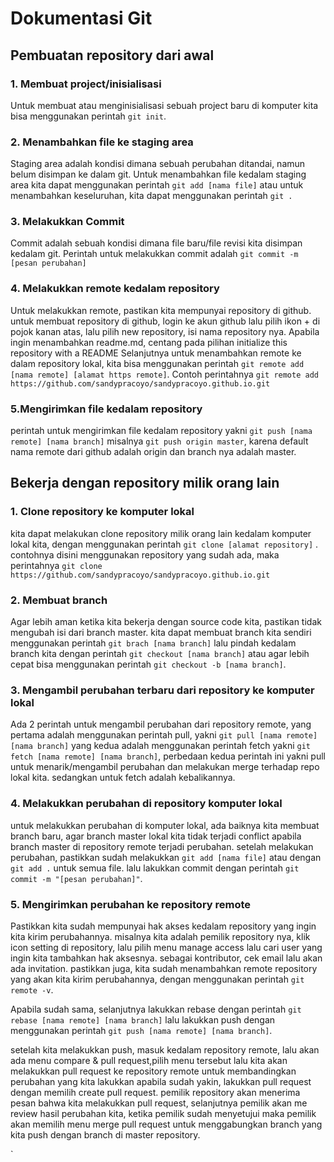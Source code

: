# Dokumentasi Git
## Pembuatan repository dari awal
### 1. Membuat project/inisialisasi
Untuk membuat atau menginisialisasi sebuah project baru di komputer kita bisa menggunakan perintah `git init`.
### 2. Menambahkan file ke staging area
Staging area adalah kondisi dimana sebuah perubahan ditandai, namun belum disimpan ke dalam git. Untuk menambahkan file kedalam staging area kita dapat menggunakan perintah `git add [nama file]` atau untuk menambahkan keseluruhan, kita dapat menggunakan perintah `git .` 
### 3. Melakukkan Commit
Commit adalah sebuah kondisi dimana file baru/file revisi kita disimpan kedalam git. Perintah untuk melakukkan commit adalah `git commit -m [pesan perubahan]`
### 4. Melakukkan remote kedalam repository
Untuk melakukkan remote, pastikan kita mempunyai repository di github. untuk membuat repository di github, login ke akun github lalu pilih ikon + di pojok kanan atas, lalu pilih new repository, isi nama repository nya. Apabila ingin menambahkan readme.md, centang pada pilihan initialize this repository with a README
Selanjutnya untuk menambahkan remote ke dalam repository lokal, kita bisa menggunakan perintah `git remote add [nama remote] [alamat https remote]`. Contoh perintahnya `git remote add https://github.com/sandypracoyo/sandypracoyo.github.io.git`
### 5.Mengirimkan file kedalam repository
perintah untuk mengirimkan file kedalam repository yakni `git push [nama remote] [nama branch]` misalnya `git push origin master`, karena default nama remote dari github adalah origin dan branch nya adalah master.


## Bekerja dengan repository milik orang lain
### 1. Clone repository ke komputer lokal
kita dapat melakukan clone repository milik orang lain kedalam komputer lokal kita, dengan menggunakan perintah `git clone [alamat repository]` . contohnya disini menggunakan repository yang sudah ada, maka perintahnya `git clone https://github.com/sandypracoyo/sandypracoyo.github.io.git`
### 2. Membuat branch
Agar lebih aman ketika kita bekerja dengan source code kita, pastikan tidak mengubah isi dari branch master. kita dapat membuat branch kita sendiri menggunakan perintah `git brach [nama branch]` lalu pindah kedalam branch kita dengan perintah `git checkout [nama branch]` atau agar lebih cepat bisa menggunakan perintah `git checkout -b [nama branch]`.
### 3. Mengambil perubahan terbaru dari repository ke komputer lokal
Ada 2 perintah untuk mengambil perubahan dari repository remote, yang pertama adalah menggunakan perintah pull, yakni `git pull [nama remote] [nama branch]` yang kedua adalah menggunakan perintah fetch yakni `git fetch [nama remote] [nama branch]`, perbedaan kedua perintah ini yakni pull untuk menarik/mengambil perubahan dan melakukan merge terhadap repo lokal kita. sedangkan untuk fetch adalah kebalikannya.
### 4. Melakukkan perubahan di repository komputer lokal
untuk melakukkan perubahan di komputer lokal, ada baiknya kita membuat branch baru, agar branch master lokal kita tidak terjadi conflict apabila branch master di repository remote terjadi perubahan. setelah melakukan perubahan, pastikkan sudah melakukkan `git add [nama file]` atau dengan `git add .` untuk semua file. lalu lakukkan commit dengan perintah `git commit -m "[pesan perubahan]"`.
### 5. Mengirimkan perubahan ke repository remote
Pastikkan kita sudah mempunyai hak akses kedalam repository yang ingin kita kirim perubahannya. misalnya kita adalah pemilik repository nya, klik icon setting di repository, lalu pilih menu manage access lalu cari user yang ingin kita tambahkan hak aksesnya. sebagai kontributor, cek email lalu akan ada invitation. pastikkan juga, kita sudah menambahkan remote repository yang akan kita kirim perubahannya, dengan menggunakan perintah `git remote -v`. 

Apabila sudah sama, selanjutnya lakukkan rebase dengan perintah `git rebase [nama remote] [nama branch]` lalu lakukkan push dengan menggunakan perintah `git push [nama remote] [nama branch]`.

setelah kita melakukkan push, masuk kedalam repository remote, lalu akan ada menu compare & pull request,pilih menu tersebut lalu kita akan melakukkan pull request ke repository remote untuk membandingkan perubahan yang kita lakukkan apabila sudah yakin, lakukkan pull request dengan memilih create pull request. pemilik repository akan menerima pesan bahwa kita melakukkan pull request, selanjutnya pemilik akan me review hasil perubahan kita, ketika pemilik sudah menyetujui maka pemilik akan memilih menu merge pull request untuk menggabungkan branch yang kita push dengan branch di master repository.


`
